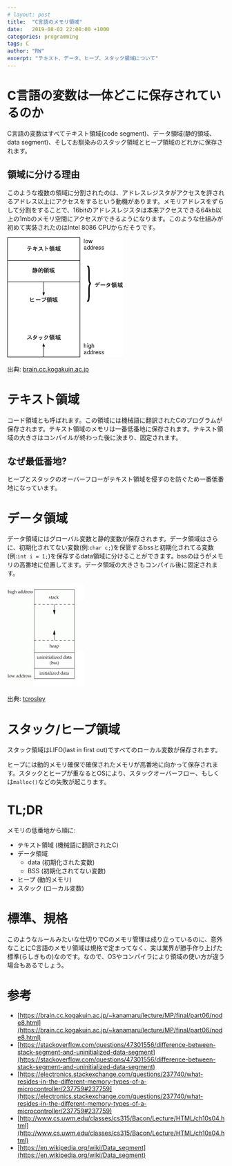 ```yaml
---
# layout: post
title:  "C言語のメモリ領域"
date:   2019-08-02 22:00:00 +1000
categories: programming
tags: C
author: "RW"
excerpt: "テキスト、データ、ヒープ、スタック領域について"
---
```


# C言語の変数は一体どこに保存されているのか

C言語の変数はすべてテキスト領域(code segment)、データ領域(静的領域、data segment)、そしてお馴染みのスタック領域とヒープ領域のどれかに保存されます。

## 領域に分ける理由

このような複数の領域に分割されたのは、アドレスレジスタがアクセスを許されるアドレス以上にアクセスをするという動機があります。メモリアドレスをずらして分割をすることで、16bitのアドレスレジスタは本来アクセスできる64kb以上の1mbのメモリ空間にアクセスができるようになります。このような仕組みが初めて実装されたのはIntel 8086 CPUからだそうです。

<img src="/assets/images/2019/memory.png" alt="">

出典: [brain.cc.kogakuin.ac.jp](https://brain.cc.kogakuin.ac.jp/~kanamaru/lecture/MP/final/part06/node8.html)


# テキスト領域

コード領域とも呼ばれます。この領域には機械語に翻訳されたCのプログラムが保存されます。テキスト領域のメモリは一番低番地に保存されます。テキスト領域の大きさはコンパイルが終わった後に決まり、固定されます。

## なぜ最低番地?

ヒープとスタックのオーバーフローがテキスト領域を侵すのを防ぐため一番低番地になっています。

# データ領域

データ領域にはグローバル変数と静的変数が保存されます。データ領域はさらに、初期化されてない変数(例:`char c;`)を保管するbssと初期化されてる変数(例:`int i = 1;`)を保存するdata領域に分けることができます。bssのほうがメモリの高番地に位置してます。データ領域の大きさもコンパイル後に固定されます。

<img src="/assets/images/2019/memory2.jpg" alt="">

出典: [tcrosley](https://electronics.stackexchange.com/users/1322/tcrosley)


# スタック/ヒープ領域

スタック領域はLIFO(last in first out)ですべてのローカル変数が保存されます。

ヒープには動的メモリ確保で確保されたメモリが高番地に向かって保存されます。スタックとヒープが重なるとOSにより、スタックオーバーフロー、もしくは`malloc()`などの失敗が起こります。

# TL;DR

メモリの低番地から順に:

- テキスト領域 (機械語に翻訳されたC)
- データ領域
  - data (初期化された変数)
  - BSS (初期化されてない変数)
- ヒープ (動的メモリ)
- スタック (ローカル変数)

# 標準、規格

このようなルールみたいな仕切りでCのメモリ管理は成り立っているのに、意外なことにC言語のメモリ領域は規格で定まってなく、実は業界が勝手作り上げた標準(らしきもの)なのです。なので、OSやコンパイラにより領域の使い方が違う場合もあるでしょう。

# 参考
- [https://brain.cc.kogakuin.ac.jp/~kanamaru/lecture/MP/final/part06/node8.html](https://brain.cc.kogakuin.ac.jp/~kanamaru/lecture/MP/final/part06/node8.html)
- [https://stackoverflow.com/questions/47301556/difference-between-stack-segment-and-uninitialized-data-segment](https://stackoverflow.com/questions/47301556/difference-between-stack-segment-and-uninitialized-data-segment)
- [https://electronics.stackexchange.com/questions/237740/what-resides-in-the-different-memory-types-of-a-microcontroller/237759#237759](https://electronics.stackexchange.com/questions/237740/what-resides-in-the-different-memory-types-of-a-microcontroller/237759#237759)
- [http://www.cs.uwm.edu/classes/cs315/Bacon/Lecture/HTML/ch10s04.html](http://www.cs.uwm.edu/classes/cs315/Bacon/Lecture/HTML/ch10s04.html)
- [https://en.wikipedia.org/wiki/Data_segment](https://en.wikipedia.org/wiki/Data_segment)